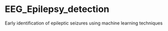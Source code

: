 # EEG_Epilepsy_detection
Early identification of epileptic seizures using machine learning techniques
